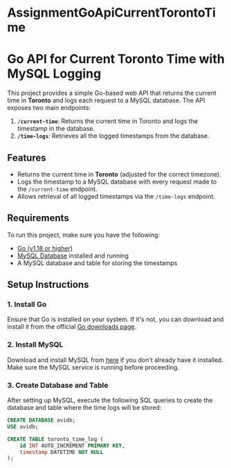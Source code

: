 # AssignmentGoApiCurrentTorontoTime
# Go API for Current Toronto Time with MySQL Logging

This project provides a simple Go-based web API that returns the current time in **Toronto** and logs each request to a MySQL database. The API exposes two main endpoints:

1. **`/current-time`**: Returns the current time in Toronto and logs the timestamp in the database.
2. **`/time-logs`**: Retrieves all the logged timestamps from the database.

## Features
- Returns the current time in **Toronto** (adjusted for the correct timezone).
- Logs the timestamp to a MySQL database with every request made to the `/current-time` endpoint.
- Allows retrieval of all logged timestamps via the `/time-logs` endpoint.

## Requirements

To run this project, make sure you have the following:

- [Go (v1.18 or higher)](https://golang.org/dl/)
- [MySQL Database](https://dev.mysql.com/downloads/installer/) installed and running
- A MySQL database and table for storing the timestamps

## Setup Instructions

### 1. **Install Go**

Ensure that Go is installed on your system. If it's not, you can download and install it from the official [Go downloads page](https://golang.org/dl/).

### 2. **Install MySQL**

Download and install MySQL from [here](https://dev.mysql.com/downloads/installer/) if you don't already have it installed. Make sure the MySQL service is running before proceeding.

### 3. **Create Database and Table**

After setting up MySQL, execute the following SQL queries to create the database and table where the time logs will be stored:

```sql
CREATE DATABASE avidb;
USE avidb;

CREATE TABLE toronto_time_log (
    id INT AUTO_INCREMENT PRIMARY KEY,
    timestamp DATETIME NOT NULL
);

